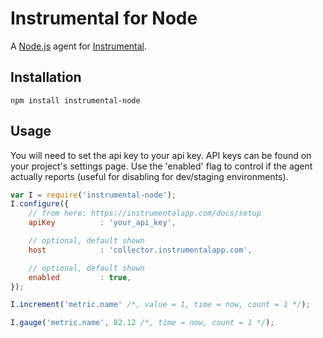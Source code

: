 # Instrumental for Node

A [Node.js](https://nodejs.org/en/) agent for [Instrumental](instrumentalapp.com).

## Installation

````
npm install instrumental-node
````

## Usage

You will need to set the api key to your api key. API keys can be found on your project's settings page. Use the 'enabled' flag to control if the agent actually reports (useful for disabling for dev/staging environments).

````javascript
var I = require('instrumental-node');
I.configure({
	// from here: https://instrumentalapp.com/docs/setup
	apiKey			: 'your_api_key',

	// optional, default shown
	host			: 'collector.instrumentalapp.com',

	// optional, default shown
	enabled			: true,
});

I.increment('metric.name' /*, value = 1, time = now, count = 1 */);

I.gauge('metric.name', 82.12 /*, time = now, count = 1 */);
````
